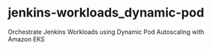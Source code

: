 # jenkins-workloads_dynamic-pod

Orchestrate Jenkins Workloads using Dynamic Pod Autoscaling with Amazon EKS
